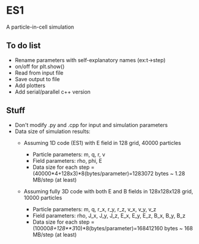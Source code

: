 # ES1A particle-in-cell simulation## To do list - Rename parameters with self-explanatory names (ex:t->step)- on/off for plt.show()- Read from input file - Save output to file- Add plotters- Add serial/parallel c++ version## Stuff- Don't modify .py and .cpp for input and simulation parameters- Data size of simulation results:    - Assuming 1D code (ES1) with E field in 128 grid, 40000 particles        - Particle parameters: m, q, r, v        - Field parameters: rho, phi, E        - Data size for each step = (40000*4+128x3)*8(bytes/parameter)=1283072 bytes ~ 1.28 MB/step (at least)        - Assuming fully 3D code with both E and B fields in 128x128x128 grid, 10000 particles        - Particle parameters: m, q, r_x, r_y, r_z, v_x, v_y, v_z        - Field parameters: rho, J_x, J_y, J_z, E_x, E_y, E_z, B_x, B_y, B_z        - Data size for each step = (10000*8+128**3*10)*8(bytes/parameter)=168412160 bytes ~ 168 MB/step (at least)